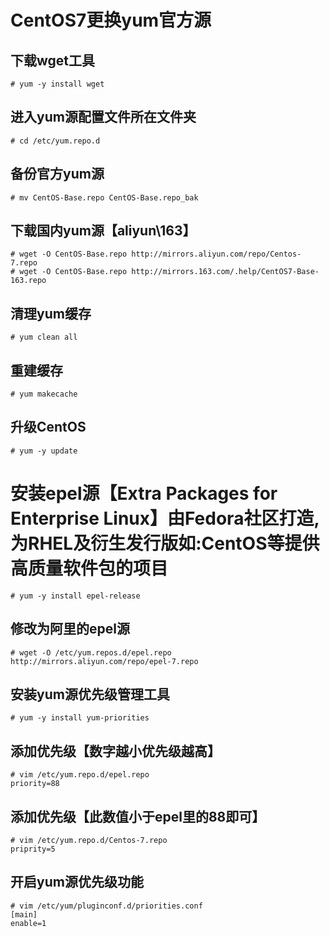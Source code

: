 # CentOS7更换yum官方源
## 下载wget工具
```
# yum -y install wget
```
## 进入yum源配置文件所在文件夹
```
# cd /etc/yum.repo.d
```
## 备份官方yum源
```
# mv CentOS-Base.repo CentOS-Base.repo_bak
```
## 下载国内yum源【aliyun\163】
```
# wget -O CentOS-Base.repo http://mirrors.aliyun.com/repo/Centos-7.repo
# wget -O CentOS-Base.repo http://mirrors.163.com/.help/CentOS7-Base-163.repo
```
## 清理yum缓存
```
# yum clean all
```
## 重建缓存
```
# yum makecache
```
## 升级CentOS
```
# yum -y update
```

# 安装epel源【Extra Packages for Enterprise Linux】由Fedora社区打造,为RHEL及衍生发行版如:CentOS等提供高质量软件包的项目
```
# yum -y install epel-release
```
## 修改为阿里的epel源
```
# wget -O /etc/yum.repos.d/epel.repo http://mirrors.aliyun.com/repo/epel-7.repo
```
## 安装yum源优先级管理工具
```
# yum -y install yum-priorities
```
## 添加优先级【数字越小优先级越高】
```
# vim /etc/yum.repo.d/epel.repo
priority=88
```
## 添加优先级【此数值小于epel里的88即可】
```
# vim /etc/yum.repo.d/Centos-7.repo
priprity=5
```
## 开启yum源优先级功能
```
# vim /etc/yum/pluginconf.d/priorities.conf
[main]
enable=1
```
